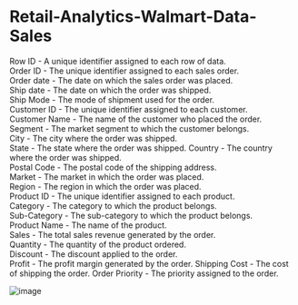 # Retail-Analytics-Walmart-Data-Sales

Row ID	- A unique identifier assigned to each row of data.  
Order ID	- The unique identifier assigned to each sales order.  
Order date	- The date on which the sales order was placed.  
Ship date	- The date on which the order was shipped.  
Ship Mode	- The mode of shipment used for the order.  
Customer ID	- The unique identifier assigned to each customer.  
Customer Name	- The name of the customer who placed the order.  
Segment	- The market segment to which the customer belongs.  
City	- The city where the order was shipped.  
State	- The state where the order was shipped. 
Country	- The country where the order was shipped.  
Postal Code	- The postal code of the shipping address.  
Market	- The market in which the order was placed.  
Region	- The region in which the order was placed.  
Product ID	- The unique identifier assigned to each product.  
Category	- The category to which the product belongs.  
Sub-Category	- The sub-category to which the product belongs.  
Product Name	- The name of the product.	  
Sales	- The total sales revenue generated by the order.  
Quantity	- The quantity of the product ordered.  
Discount	- The discount applied to the order.  
Profit	- The profit margin generated by the order.
Shipping Cost	- The cost of shipping the order.
Order Priority	- The priority assigned to the order.

  
![image](https://github.com/Shouvik078/Retail-Analytics-Walmart-Data-Sales/assets/106507099/9422da18-7127-4ac9-b460-a9fdcecfce4e)
